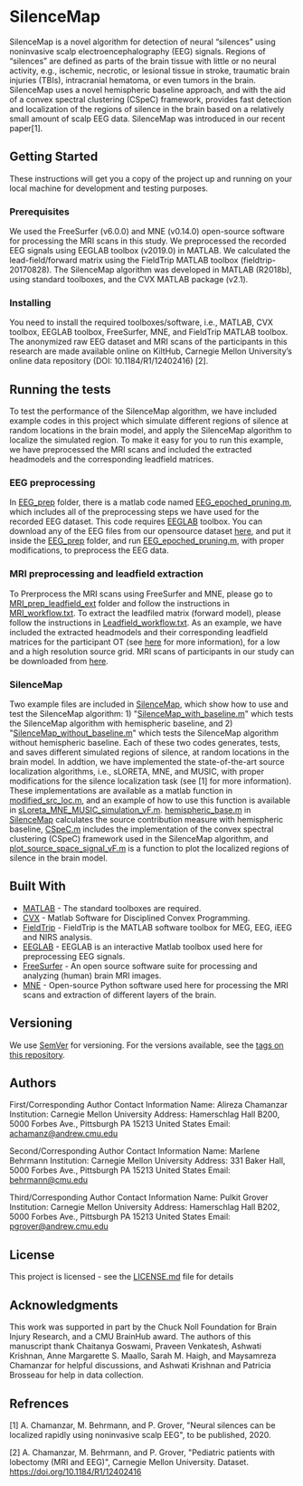 # SilenceMap
SilenceMap is a novel algorithm for detection of neural “silences” using noninvasive scalp electroencephalography (EEG) signals. Regions of “silences” are defined as parts of the brain tissue with little or no neural activity, e.g., ischemic, necrotic, or lesional tissue in stroke, traumatic brain injuries (TBIs), intracranial hematoma, or even tumors in the brain. SilenceMap uses a novel hemispheric baseline approach, and with the aid of a convex spectral clustering (CSpeC) framework, provides fast detection and localization of the regions of silence in the brain based on a relatively small amount of scalp EEG data. SilenceMap was introduced in our recent paper[1].

## Getting Started

These instructions will get you a copy of the project up and running on your local machine for development and testing purposes.

### Prerequisites

We used the FreeSurfer (v6.0.0) and MNE (v0.14.0) open-source software for processing the MRI scans in this study. We preprocessed the recorded EEG signals using EEGLAB toolbox (v2019.0) in MATLAB. We calculated the lead-field/forward matrix using the FieldTrip MATLAB toolbox (fieldtrip-20170828). The SilenceMap algorithm was developed in MATLAB (R2018b), using standard toolboxes, and the CVX MATLAB package (v2.1). 

### Installing

You need to install the required toolboxes/software, i.e., MATLAB, CVX toolbox, EEGLAB toolbox, FreeSurfer, MNE, and FieldTrip MATLAB toolbox. The anonymized raw EEG dataset and MRI scans of the participants in this research are made available online on KiltHub, Carnegie Mellon University’s online data repository (DOI: 10.1184/R1/12402416) [2].  

## Running the tests

To test the performance of the SilenceMap algorithm, we have included example codes in this project which simulate different regions of silence at random locations in the brain model, and apply the SilenceMap algorithm to localize the simulated region. To make it easy for you to run this example, we have preprocessed the MRI scans and included the extracted headmodels and the corresponding leadfield matrices.  

### EEG preprocessing
In [EEG_prep](EEG_prep) folder, there is a matlab code named [EEG_epoched_pruning.m](EEG_prep/EEG_epoched_pruning.m), which includes all of the preprocessing steps we have used for the recorded EEG dataset. This code requires [EEGLAB](https://sccn.ucsd.edu/eeglab/index.php) toolbox. You can download any of the EEG files from our opensource dataset [here](https://doi.org/10.1184/R1/12402416), and put it inside the [EEG_prep](EEG_prep) folder, and run [EEG_epoched_pruning.m](EEG_prep/EEG_epoched_pruning.m), with proper modifications, to preprocess the EEG data.    

### MRI preprocessing and leadfield extraction 

To Prerprocess the MRI scans using FreeSurfer and MNE, please go to [MRI_prep_leadfield_ext](MRI_prep_leadfield_ext) folder and follow the instructions in [MRI_workflow.txt](MRI_workflow). To extract the leadfiled matrix (forward model), please follow the instructions in [Leadfield_workflow.txt](Leadfield_workflow.txt). As an example, we have included the extracted headmodels and their corresponding leadfield matrices for the participant OT (see [here](https://doi.org/10.1184/R1/12402416) for more information), for a low and a high resolution source grid. MRI scans of participants in our study can be downloaded from [here](https://doi.org/10.1184/R1/12402416).      

### SilenceMap

Two example files are included in [SilenceMap](SilenceMap), which show how to use and test the SilenceMap algorithm: 1) "[SilenceMap_with_baseline.m](SilenceMap_with_baseline.m)" which tests the SilenceMap algorithm with hemispheric baseline, and 2) "[SilenceMap_without_baseline.m](SilenceMap_without_baseline.m)" which tests the SilenceMap algorithm without hemispheric baseline. Each of these two codes generates, tests, and saves different simulated regions of silence, at random locations in the brain model. In addtion, we have implemented the state-of-the-art source localization algorithms, i.e., sLORETA, MNE, and MUSIC, with proper modifications for the silence localization task (see [1] for more information). These implementations are available as a matlab function in [modified_src_loc.m](modified_src_loc.m), and an example of how to use this function is available in [sLoreta_MNE_MUSIC_simulation_vF.m](sLoreta_MNE_MUSIC_simulation_vF.m). [hemispheric_base.m](hemispheric_base.m) in [SilenceMap](SilenceMap) calculates the source contribution measure with hemispheric baseline, [CSpeC.m](CSpeC.m) includes the implementation of the convex spectral clustering (CSpeC) framework used in the SilenceMap algorithm, and [plot_source_space_signal_vF.m](plot_source_space_signal_vF.m) is a function to plot the localized regions of silence in the brain model.   


## Built With

* [MATLAB](https://www.mathworks.com/products/matlab.html) - The standard toolboxes are required.
* [CVX](http://cvxr.com/cvx/) - Matlab Software for Disciplined Convex Programming.
* [FieldTrip](http://www.fieldtriptoolbox.org) - FieldTrip is the MATLAB software toolbox for MEG, EEG, iEEG and NIRS analysis.
* [EEGLAB](https://sccn.ucsd.edu/eeglab/index.php) - EEGLAB is an interactive Matlab toolbox used here for preprocessing EEG signals.
* [FreeSurfer](https://surfer.nmr.mgh.harvard.edu) - An open source software suite for processing and analyzing (human) brain MRI images.
* [MNE](https://mne.tools/stable/index.html) - Open-source Python software used here for processing the MRI scans and extraction of different layers of the brain.



## Versioning

We use [SemVer](http://semver.org/) for versioning. For the versions available, see the [tags on this repository](https://github.com/Chamanzar/SilenceMap/tags). 

## Authors

First/Corresponding Author Contact Information
    Name: Alireza Chamanzar
    Institution: Carnegie Mellon University
    Address: Hamerschlag Hall B200, 5000 Forbes Ave., Pittsburgh PA 15213 United States
    Email: achamanz@andrew.cmu.edu

Second/Corresponding Author Contact Information
    Name: Marlene Behrmann 
    Institution: Carnegie Mellon University
    Address: 331 Baker Hall, 5000 Forbes Ave., Pittsburgh PA 15213 United States
    Email: behrmann@cmu.edu

Third/Corresponding Author Contact Information
    Name: Pulkit Grover
    Institution: Carnegie Mellon University
    Address: Hamerschlag Hall B202, 5000 Forbes Ave., Pittsburgh PA 15213 United States
    Email: pgrover@andrew.cmu.edu

## License

This project is licensed - see the [LICENSE.md](LICENSE.md) file for details

## Acknowledgments

This work was supported in part by the Chuck Noll Foundation for Brain Injury Research, and a CMU BrainHub award. The authors of this manuscript thank Chaitanya Goswami, Praveen Venkatesh, Ashwati Krishnan, Anne Margarette S. Maallo, Sarah M. Haigh, and Maysamreza Chamanzar for helpful discussions, and Ashwati Krishnan and Patricia Brosseau for help in data collection.

## Refrences

[1] A. Chamanzar, M. Behrmann, and P. Grover, "Neural silences can be localized rapidly using noninvasive scalp EEG", to be published, 2020. 

[2] A. Chamanzar, M. Behrmann, and P. Grover, "Pediatric patients with lobectomy (MRI and EEG)", Carnegie Mellon University. Dataset. https://doi.org/10.1184/R1/12402416

